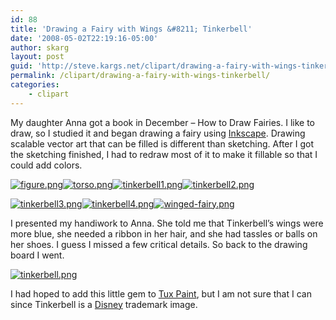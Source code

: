 ```yaml
---
id: 88
title: 'Drawing a Fairy with Wings &#8211; Tinkerbell'
date: '2008-05-02T22:19:16-05:00'
author: skarg
layout: post
guid: 'http://steve.kargs.net/clipart/drawing-a-fairy-with-wings-tinkerbell/'
permalink: /clipart/drawing-a-fairy-with-wings-tinkerbell/
categories:
    - clipart
---
```


My daughter Anna got a book in December – How to Draw Fairies. I like to draw, so I studied it and began drawing a fairy using [Inkscape](http://inkscape.org/). Drawing scalable vector art that can be filled is different than sketching. After I got the sketching finished, I had to redraw most of it to make it fillable so that I could add colors.

[![figure.png](http://steve.kargs.net/wp-content/uploads/2008/thumbs/figure.png "figure.png")](http://steve.kargs.net/wp-content/uploads/2008/figure.png)[![torso.png](http://steve.kargs.net/wp-content/uploads/2008/thumbs/torso.png "torso.png")](http://steve.kargs.net/wp-content/uploads/2008/torso.png)[![tinkerbell1.png](http://steve.kargs.net/wp-content/uploads/2008/thumbs/tinkerbell1.png "tinkerbell1.png")](http://steve.kargs.net/wp-content/uploads/2008/tinkerbell1.png)[![tinkerbell2.png](http://steve.kargs.net/wp-content/uploads/2008/thumbs/tinkerbell2.png "tinkerbell2.png")](http://steve.kargs.net/wp-content/uploads/2008/tinkerbell2.png)

[![tinkerbell3.png](http://steve.kargs.net/wp-content/uploads/2008/thumbs/tinkerbell3.png "tinkerbell3.png")](http://steve.kargs.net/wp-content/uploads/2008/tinkerbell3.png)[![tinkerbell4.png](http://steve.kargs.net/wp-content/uploads/2008/thumbs/tinkerbell4.png "tinkerbell4.png")](http://steve.kargs.net/wp-content/uploads/2008/tinkerbell4.png)[![winged-fairy.png](http://steve.kargs.net/wp-content/uploads/2008/thumbs/winged-fairy.png "winged-fairy.png")](http://steve.kargs.net/wp-content/uploads/2008/winged-fairy.svg)

I presented my handiwork to Anna. She told me that Tinkerbell’s wings were more blue, she needed a ribbon in her hair, and she had tassles or balls on her shoes. I guess I missed a few critical details. So back to the drawing board I went.

[![tinkerbell.png](http://steve.kargs.net/wp-content/uploads/2008/tinkerbell.png "tinkerbell.png")](http://steve.kargs.net/wp-content/uploads/2008/tinkerbell.svg)

I had hoped to add this little gem to [Tux Paint](http://tuxpaint.org/), but I am not sure that I can since Tinkerbell is a [Disney](http://disney.com/) trademark image.